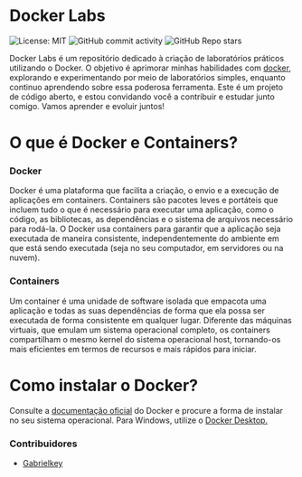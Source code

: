# Docker Labs

![License: MIT](https://img.shields.io/badge/License-MIT-blue.svg?label=Licença)
![GitHub commit activity](https://img.shields.io/github/commit-activity/t/gabrielkey/Docker-Labs?label=Contribui%C3%A7%C3%B5es)
![GitHub Repo stars](https://img.shields.io/github/stars/gabrielkey/Docker-labs?style=flat&label=Estrelas)

Docker Labs é um repositório dedicado à criação de laboratórios práticos utilizando o Docker. O objetivo é aprimorar minhas habilidades com [docker](https://www.docker.com), explorando e experimentando por meio de laboratórios simples, enquanto continuo aprendendo sobre essa poderosa ferramenta. Este é um projeto de código aberto, e estou convidando você a contribuir e estudar junto comigo. Vamos aprender e evoluir juntos!

# O que é Docker e Containers?
### Docker

Docker é uma plataforma que facilita a criação, o envio e a execução de aplicações em containers. Containers são pacotes leves e portáteis que incluem tudo o que é necessário para executar uma aplicação, como o código, as bibliotecas, as dependências e o sistema de arquivos necessário para rodá-la. O Docker usa containers para garantir que a aplicação seja executada de maneira consistente, independentemente do ambiente em que está sendo executada (seja no seu computador, em servidores ou na nuvem).

### Containers
Um container é uma unidade de software isolada que empacota uma aplicação e todas as suas dependências de forma que ela possa ser executada de forma consistente em qualquer lugar. Diferente das máquinas virtuais, que emulam um sistema operacional completo, os containers compartilham o mesmo kernel do sistema operacional host, tornando-os mais eficientes em termos de recursos e mais rápidos para iniciar.

# Como instalar o Docker?
Consulte a [documentação oficial](https://docs.docker.com/engine/install/ubuntu/) do Docker e procure a forma de instalar no seu sistema operacional. Para Windows, utilize o [Docker Desktop.](https://docs.docker.com/desktop/setup/install/windows-install/)

### Contribuidores

- [Gabrielkey](https://github.com/gabrielkey)